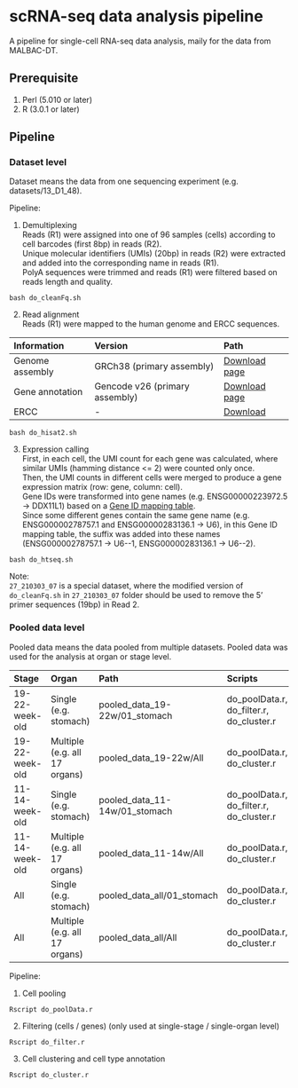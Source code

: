 # scRNA-seq data analysis pipeline
A pipeline for single-cell RNA-seq data analysis, maily for the data from MALBAC-DT.

## Prerequisite
1. Perl (5.010 or later)  
2. R (3.0.1 or later)  

## Pipeline
### Dataset level
Dataset means the data from one sequencing experiment (e.g. datasets/13_D1_48).

Pipeline:
1. Demultiplexing  
Reads (R1) were assigned into one of 96 samples (cells) according to cell barcodes (first 8bp) in reads (R2).  
Unique molecular identifiers (UMIs) (20bp) in reads (R2) were extracted and added into the corresponding name in reads (R1).  
PolyA sequences were trimmed and reads (R1) were filtered based on reads length and quality.  
```
bash do_cleanFq.sh
```
2. Read alignment  
Reads (R1) were mapped to the human genome and ERCC sequences.

| Information | Version | Path |
| :------ | :------ | :------ |
| Genome assembly | GRCh38 (primary assembly) | [Download page](https://www.gencodegenes.org/human/release_26.html) |
| Gene annotation | Gencode v26 (primary assembly) | [Download page](https://www.gencodegenes.org/human/release_26.html) |
| ERCC | - | [Download](https://tools.thermofisher.com/content/sfs/manuals/ERCC92.zip) |

```
bash do_hisat2.sh
```
3. Expression calling  
First, in each cell, the UMI count for each gene was calculated, where similar UMIs (hamming distance <= 2) were counted only once.  
Then, the UMI counts in different cells were merged to produce a gene expression matrix (row: gene, column: cell).  
Gene IDs were transformed into gene names (e.g. ENSG00000223972.5 -> DDX11L1) based on a [Gene ID mapping table](https://github.com/gao-lab/GeACT/blob/master/scRNA-seq/Data/gene_ID2Name_fixed.txt).  
Since some different genes contain the same gene name (e.g. ENSG00000278757.1 and ENSG00000283136.1 -> U6), in this Gene ID mapping table, the suffix was added into these names (ENSG00000278757.1 -> U6--1, ENSG00000283136.1 -> U6--2).  
```
bash do_htseq.sh
```

Note:  
`27_210303_07` is a special dataset, where the modified version of `do_cleanFq.sh` in `27_210303_07` folder should be used to remove the 5’ primer sequences (19bp) in Read 2.

### Pooled data level
Pooled data means the data pooled from multiple datasets. Pooled data was used for the analysis at organ or stage level.

| Stage | Organ | Path | Scripts |
| :------ | :------ | :------ | :------ |
| 19-22-week-old | Single (e.g. stomach) | pooled_data_19-22w/01_stomach | do_poolData.r, do_filter.r, do_cluster.r |
| 19-22-week-old | Multiple (e.g. all 17 organs) | pooled_data_19-22w/All | do_poolData.r, do_cluster.r |
| 11-14-week-old | Single (e.g. stomach) | pooled_data_11-14w/01_stomach | do_poolData.r, do_filter.r, do_cluster.r |
| 11-14-week-old | Multiple (e.g. all 17 organs) | pooled_data_11-14w/All | do_poolData.r, do_cluster.r |
| All | Single (e.g. stomach) | pooled_data_all/01_stomach | do_poolData.r, do_cluster.r |
| All | Multiple (e.g. all 17 organs) | pooled_data_all/All | do_poolData.r, do_cluster.r |

Pipeline:
1. Cell pooling
```
Rscript do_poolData.r
```
2. Filtering (cells / genes) (only used at single-stage / single-organ level)
```
Rscript do_filter.r
```
3. Cell clustering and cell type annotation
```
Rscript do_cluster.r
```
